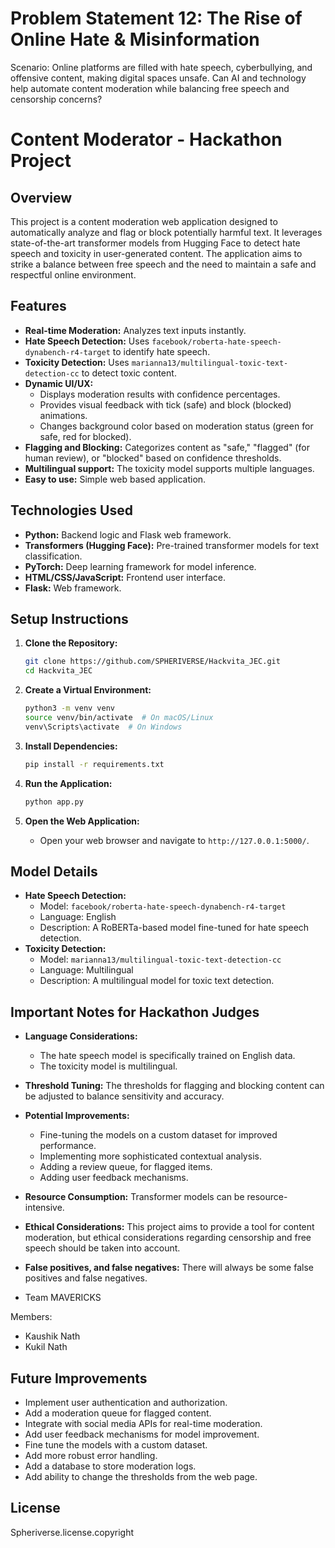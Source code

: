# Problem Statement 12: The Rise of Online Hate & Misinformation
Scenario: Online platforms are filled with hate speech, cyberbullying, and offensive content, making digital spaces unsafe. Can AI and technology help automate content moderation while balancing free speech and censorship concerns?
 
# Content Moderator - Hackathon Project

## Overview

This project is a content moderation web application designed to automatically analyze and flag or block potentially harmful text. It leverages state-of-the-art transformer models from Hugging Face to detect hate speech and toxicity in user-generated content. The application aims to strike a balance between free speech and the need to maintain a safe and respectful online environment.

## Features

* **Real-time Moderation:** Analyzes text inputs instantly.
* **Hate Speech Detection:** Uses `facebook/roberta-hate-speech-dynabench-r4-target` to identify hate speech.
* **Toxicity Detection:** Uses `marianna13/multilingual-toxic-text-detection-cc` to detect toxic content.
* **Dynamic UI/UX:**
    * Displays moderation results with confidence percentages.
    * Provides visual feedback with tick (safe) and block (blocked) animations.
    * Changes background color based on moderation status (green for safe, red for blocked).
* **Flagging and Blocking:** Categorizes content as "safe," "flagged" (for human review), or "blocked" based on confidence thresholds.
* **Multilingual support:** The toxicity model supports multiple languages.
* **Easy to use:** Simple web based application.

## Technologies Used

* **Python:** Backend logic and Flask web framework.
* **Transformers (Hugging Face):** Pre-trained transformer models for text classification.
* **PyTorch:** Deep learning framework for model inference.
* **HTML/CSS/JavaScript:** Frontend user interface.
* **Flask:** Web framework.

## Setup Instructions

1.  **Clone the Repository:**

    ```bash
    git clone https://github.com/SPHERIVERSE/Hackvita_JEC.git
    cd Hackvita_JEC
    ```

2.  **Create a Virtual Environment:**

    ```bash
    python3 -m venv venv
    source venv/bin/activate  # On macOS/Linux
    venv\Scripts\activate  # On Windows
    ```

3.  **Install Dependencies:**

    ```bash
    pip install -r requirements.txt
    ```

4.  **Run the Application:**

    ```bash
    python app.py
    ```

5.  **Open the Web Application:**

    * Open your web browser and navigate to `http://127.0.0.1:5000/`.

## Model Details

* **Hate Speech Detection:**
    * Model: `facebook/roberta-hate-speech-dynabench-r4-target`
    * Language: English
    * Description: A RoBERTa-based model fine-tuned for hate speech detection.
* **Toxicity Detection:**
    * Model: `marianna13/multilingual-toxic-text-detection-cc`
    * Language: Multilingual
    * Description: A multilingual model for toxic text detection.

## Important Notes for Hackathon Judges

* **Language Considerations:**
    * The hate speech model is specifically trained on English data.
    * The toxicity model is multilingual.
* **Threshold Tuning:** The thresholds for flagging and blocking content can be adjusted to balance sensitivity and accuracy.
* **Potential Improvements:**
    * Fine-tuning the models on a custom dataset for improved performance.
    * Implementing more sophisticated contextual analysis.
    * Adding a review queue, for flagged items.
    * Adding user feedback mechanisms.
* **Resource Consumption:** Transformer models can be resource-intensive.
* **Ethical Considerations:** This project aims to provide a tool for content moderation, but ethical considerations regarding censorship and free speech should be taken into account.
* **False positives, and false negatives:** There will always be some false positives and false negatives.

* Team MAVERICKS

Members:
* Kaushik Nath
* Kukil Nath

## Future Improvements

* Implement user authentication and authorization.
* Add a moderation queue for flagged content.
* Integrate with social media APIs for real-time moderation.
* Add user feedback mechanisms for model improvement.
* Fine tune the models with a custom dataset.
* Add more robust error handling.
* Add a database to store moderation logs.
* Add ability to change the thresholds from the web page.

## License

Spheriverse.license.copyright
